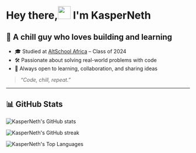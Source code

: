 # Hey there,<img src="https://media.giphy.com/media/hvRJCLFzcasrR4ia7z/giphy.gif" width="35px" /> I'm KasperNeth



## 🧊 A chill guy who loves building and learning

- 🎓 Studied at [AltSchool Africa](https://altschoolafrica.com/) – Class of 2024  
- 🛠️ Passionate about solving real-world problems with code  
- 💬 Always open to learning, collaboration, and sharing ideas  

> _“Code, chill, repeat.”_



  ---

## 📊 GitHub Stats

<p align="left">
  <img src="https://github-readme-stats.vercel.app/api?username=KasperNeth&show_icons=true&theme=radical" alt="KasperNeth's GitHub stats" />
</p>

<p align="left">
  <img src="https://github-readme-streak-stats.herokuapp.com/?user=KasperNeth&theme=radical" alt="KasperNeth's GitHub streak" />
</p>

<p align="left">
  <img src="https://github-readme-stats.vercel.app/api/top-langs/?username=KasperNeth&layout=compact&theme=radical" alt="KasperNeth's Top Languages" />
</p>



